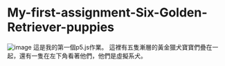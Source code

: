 # My-first-assignment-Six-Golden-Retriever-puppies

![image](https://i.imgur.com/89i56w8.jpg)
這是我的第一個p5.js作業。
這裡有五隻漸層的黃金獵犬寶寶們疊在一起，還有一隻在左下角看著他們，他們是虛擬系犬。
